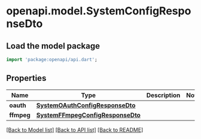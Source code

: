# openapi.model.SystemConfigResponseDto

## Load the model package
```dart
import 'package:openapi/api.dart';
```

## Properties
Name | Type | Description | Notes
------------ | ------------- | ------------- | -------------
**oauth** | [**SystemOAuthConfigResponseDto**](SystemOAuthConfigResponseDto.md) |  | 
**ffmpeg** | [**SystemFFmpegConfigResponseDto**](SystemFFmpegConfigResponseDto.md) |  | 

[[Back to Model list]](../README.md#documentation-for-models) [[Back to API list]](../README.md#documentation-for-api-endpoints) [[Back to README]](../README.md)



